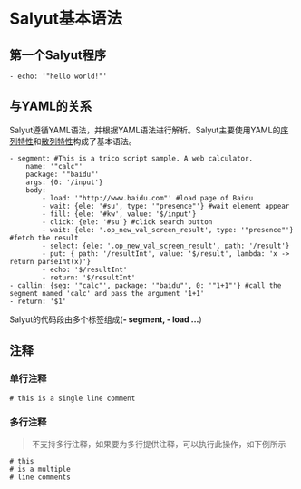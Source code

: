 # Salyut基本语法

## 第一个Salyut程序
```
- echo: '"hello world!"'
```

## 与YAML的关系
Salyut遵循YAML语法，并根据YAML语法进行解析。Salyut主要使用YAML的[序列特性](https://yaml.org/spec/1.2/spec.html#sequence//)和[散列特性](https://yaml.org/spec/1.2/spec.html#mapping//)构成了基本语法。
```
- segment: #This is a trico script sample. A web calculator.
    name: '"calc"'
    package: '"baidu"'
    args: {0: '/input'}
    body:
        - load: '"http://www.baidu.com"' #load page of Baidu
        - wait: {ele: '#su', type: '"presence"'} #wait element appear
        - fill: {ele: '#kw', value: '$/input'}
        - click: {ele: '#su'} #click search button
        - wait: {ele: '.op_new_val_screen_result', type: '"presence"'} #fetch the result
        - select: {ele: '.op_new_val_screen_result', path: '/result'}
        - put: { path: '/resultInt', value: '$/result', lambda: 'x -> return parseInt(x)'}
        - echo: '$/resultInt'
        - return: '$/resultInt'
- callin: {seg: '"calc"', package: '"baidu"', 0: '"1+1"'} #call the segment named 'calc' and pass the argument '1+1'
- return: '$1'
```
Salyut的代码段由多个标签组成(**- segment, - load ...**)

## 注释
### 单行注释
```
# this is a single line comment
```

### 多行注释
> 不支持多行注释，如果要为多行提供注释，可以执行此操作，如下例所示
```
# this
# is a multiple
# line comments
```